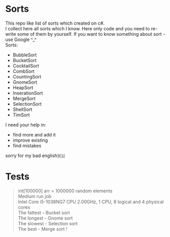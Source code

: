 # Sorts
This repo like list of sorts which created on c#. \
I collect here all sorts which I know. Here only code and you need to re-write some of them by yourself. If you want to know something about sort - use Google ^_^ \
Sorts:
- BubbleSort 
- BucketSort
- CocktailSort
- CombSort
- CountingSort
- GnomeSort
- HeapSort
- InserationSort
- MergeSort
- SelectionSort
- ShellSort
- TimSort

I need your help in:
- find more and add it
- improve existing 
- find mistakes 

sorry for my bad english🇷🇺
# Tests
> int[100000] arr = 1000000 random elements \
> Medium run job \
> Intel Core i5-1038NG7 CPU 2.00GHz, 1 CPU, 8 logical and 4 physical cores \
The fattest - Bucket sort \
The longest - Gnome sort \
The slowest - Selection sort \
The best - Merge sort !
